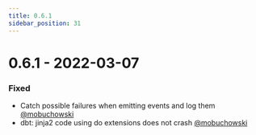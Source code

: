 ```yaml
---
title: 0.6.1
sidebar_position: 31
---
```


# 0.6.1 - 2022-03-07

### Fixed
* Catch possible failures when emitting events and log them [@mobuchowski](https://github.com/mobuchowski)
* dbt: jinja2 code using do extensions does not crash [@mobuchowski](https://github.com/mobuchowski)